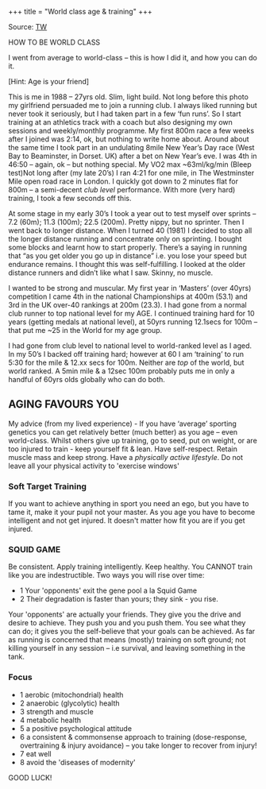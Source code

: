 +++
title = "World class age & training"
+++

Source: [TW](https://threadreaderapp.com/thread/1476963919927422981.html)

HOW TO BE WORLD CLASS

I went from average to world-class – this is how I did it, and how you can do it.

[Hint: Age is your friend]

This is me in 1988 – 27yrs old. Slim, light build. Not long before this photo my girlfriend persuaded me to join a running club. I always liked running but never took it seriously, but I had taken part in a few ‘fun runs’. So I start training at an athletics track with a coach but also designing my own sessions and weekly/monthly programme. My first 800m race a few weeks after I joined was 2:14, ok, but nothing to write home about. Around about the same time I took part in an undulating 8mile New Year’s Day race (West Bay to Beaminster, in Dorset. UK) after a bet on New Year’s eve. I was 4th in 46:50 – again, ok – but nothing special. My VO2 max ~63ml/kg/min (Bleep test)Not long after (my late 20’s) I ran 4:21 for one mile, in The Westminster Mile open road race in London. I quickly got down to 2 minutes flat for 800m – a semi-decent *club level* performance. With more (very hard) training, I took a few seconds off this. 

At some stage in my early 30’s I took a year out to test myself over sprints – 7.2 (60m); 11.3 (100m); 22.5 (200m). Pretty nippy, but no sprinter. Then I went back to longer distance. When I turned 40 (1981) I decided to stop all the longer distance running and concentrate only on sprinting. I bought some blocks and learnt how to start properly. There’s a saying in running that “as you get older you go up in distance” i.e. you lose your speed but endurance remains. I thought this was self-fulfilling. I looked at the older distance runners and didn’t like what I saw. Skinny, no muscle.

I wanted to be strong and muscular. My first year in ‘Masters’ (over 40yrs) competition I came 4th in the national Championships at 400m (53.1) and 3rd in the UK over-40 rankings at 200m (23.3). I had gone from a normal club runner to top national level for my AGE. I continued training hard for 10 years (getting medals at national level), at 50yrs running 12.1secs for 100m – that put me ~25 in the World for my age group.

I had gone from club level to national level to world-ranked level as I aged. In my 50’s I backed off training hard; however at 60 I am ‘training’ to run 5:30 for the mile & 12.xx secs for 100m. Neither are *top* of the world, but world ranked. A 5min mile & a 12sec 100m probably puts me in only a handful of 60yrs olds globally who can do both.

## AGING FAVOURS YOU

My advice (from my lived experience) - If you have ‘average’ sporting genetics you can get relatively better (much better) as you age – even world-class. Whilst others give up training, go to seed, put on weight, or are too injured to train - keep yourself fit & lean. Have self-respect. Retain muscle mass and keep strong. Have a *physically active lifestyle*. Do not leave all your physical activity to 'exercise windows' 

### Soft Target Training  

If you want to achieve anything in sport you need an ego, but you have to tame it, make it your pupil not your master. As you age you have to become intelligent and not get injured. It doesn't matter how fit you are if you get injured.

### SQUID GAME

Be consistent. Apply training intelligently. Keep healthy. You CANNOT train like you are indestructible. Two ways you will rise over time:

- 1 Your 'opponents' exit the gene pool a la Squid Game
- 2 Their degradation is faster than yours; they sink - you rise.

Your 'opponents' are actually your friends. They give you the drive and desire to achieve. They push you and you push them. You see what they can do; it gives you the self-believe that your goals can be achieved. As far as running is concerned that means (mostly) training on soft ground; not killing yourself in any session – i.e survival, and leaving something in the tank.

### Focus

- 1 aerobic (mitochondrial) health
- 2 anaerobic (glycolytic) health
- 3 strength and muscle
- 4 metabolic health 
- 5 a positive psychological attitude
- 6 a consistent & commonsense approach to training (dose-response, overtraining & injury avoidance) – you take longer to recover from injury!
- 7 eat well
- 8 avoid the 'diseases of modernity'

GOOD LUCK!

